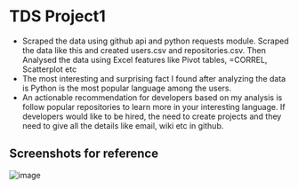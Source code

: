 # TDS Project1
- Scraped the data using github api and python requests module. Scraped the data like this and created users.csv and repositories.csv. Then Analysed the data using Excel features like Pivot tables, =CORREL, Scatterplot etc
- The most interesting and surprising fact I found after analyzing the data is Python is the most popular language among the users.
- An actionable recommendation for developers based on my analysis is follow popular repositories to learn more in your interesting language. If developers would like to be hired, the need to create projects and they need to give all the details like email, wiki etc in github.

## Screenshots for reference
![image](https://github.com/user-attachments/assets/2da51471-13d8-442e-91b2-a360d26ad055)


